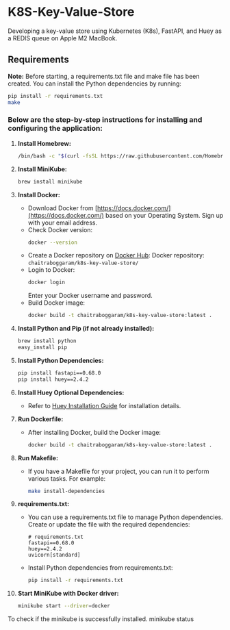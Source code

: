 # K8S-Key-Value-Store

Developing a key-value store using Kubernetes (K8s), FastAPI, and Huey as a REDIS queue on Apple M2 MacBook.

## Requirements

**Note:** Before starting, a requirements.txt file and make file has been created. You can install the Python dependencies by running:

```bash
pip install -r requirements.txt
make
```

### Below are the step-by-step instructions for installing and configuring the application:

1. **Install Homebrew:**
    ```bash
    /bin/bash -c "$(curl -fsSL https://raw.githubusercontent.com/Homebrew/install/HEAD/install.sh)"
    ```

2. **Install MiniKube:**
    ```bash
    brew install minikube
    ```

3. **Install Docker:**
    - Download Docker from [https://docs.docker.com/](https://docs.docker.com/) based on your Operating System. Sign up with your email address.
    - Check Docker version:
        ```bash
        docker --version
        ```
    - Create a Docker repository on [Docker Hub](https://hub.docker.com/):
        Docker repository: `chaitraboggaram/k8s-key-value-store/`
    - Login to Docker:
        ```bash
        docker login
        ```
        Enter your Docker username and password.
    - Build Docker image:
        ```bash
        docker build -t chaitraboggaram/k8s-key-value-store:latest .
        ```

4. **Install Python and Pip (if not already installed):**
    ```bash
    brew install python
    easy_install pip
    ```

5. **Install Python Dependencies:**
    ```bash
    pip install fastapi==0.68.0
    pip install huey==2.4.2
    ```

6. **Install Huey Optional Dependencies:**
    - Refer to [Huey Installation Guide](https://huey.readthedocs.io/en/latest/installation.html#using-git) for installation details.

7. **Run Dockerfile:**
    - After installing Docker, build the Docker image:
        ```bash
        docker build -t chaitraboggaram/k8s-key-value-store:latest .
        ```

8. **Run Makefile:**
    - If you have a Makefile for your project, you can run it to perform various tasks. For example:
        ```bash
        make install-dependencies
        ```

9. **requirements.txt:**
    - You can use a requirements.txt file to manage Python dependencies. Create or update the file with the required dependencies:
        ```plaintext
        # requirements.txt
        fastapi==0.68.0
        huey==2.4.2
        uvicorn[standard]
        ```

    - Install Python dependencies from requirements.txt:
        ```bash
        pip install -r requirements.txt
        ```

10. **Start MiniKube with Docker driver:**
    ```bash
    minikube start --driver=docker
    ```

To check if the minikube is successfully installed.
minikube status

